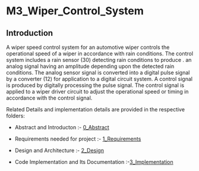 # M3_Wiper_Control_System

## Introduction 

A wiper speed control system for an automotive wiper controls the operational speed of a wiper in accordance with rain conditions. The control system includes a rain sensor (30) detecting rain conditions to produce . an analog signal having an amplitude depending upon the detected rain conditions. The analog sensor signal is converted into a digital pulse signal by a converter (12) for application to a digital circuit system. A control signal is produced by digitally processing the pulse signal. The control signal is applied to a wiper driver circuit to adjust the operational speed or timing in accordance with the control signal.

Related Details and implementation details are provided in the respective folders:

- Abstract and Introducton :- [0_Abstract](https://github.com/ShivarajuN/M3_Wiper_Control_System/tree/main/0_Abstract)

- Requirements needed for project :- [1_Requirements](https://github.com/ShivarajuN/M3_Wiper_Control_System/tree/main/1_Requirements)

- Design and Architecture :- [2_Design](https://github.com/ShivarajuN/M3_Wiper_Control_System/tree/main/1_Design)

- Code Implementation and Its Documentation :-[3_Implementation](https://github.com/ShivarajuN/M3_Wiper_Control_System/tree/main/3_Implementation)

